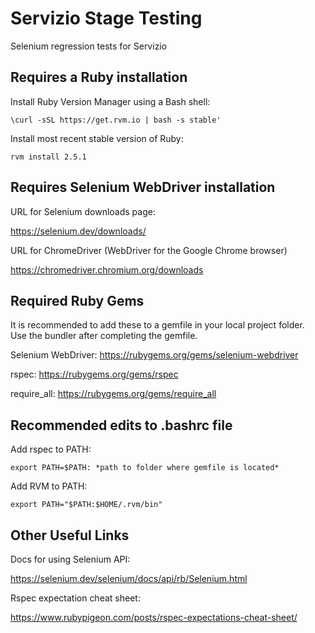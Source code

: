 # Servizio Stage Testing
Selenium regression tests for Servizio

## Requires a Ruby installation

Install Ruby Version Manager using a Bash shell:

    \curl -sSL https://get.rvm.io | bash -s stable'


Install most recent stable version of Ruby:

    rvm install 2.5.1


## Requires Selenium WebDriver installation

URL for Selenium downloads page:

https://selenium.dev/downloads/

URL for ChromeDriver (WebDriver for the Google Chrome browser)

https://chromedriver.chromium.org/downloads


## Required Ruby Gems

It is recommended to add these to a gemfile in your local project folder.  
Use the bundler after completing the gemfile.

Selenium WebDriver:
https://rubygems.org/gems/selenium-webdriver

rspec:
https://rubygems.org/gems/rspec

require_all:
https://rubygems.org/gems/require_all


## Recommended edits to .bashrc file

Add rspec to PATH:

    export PATH=$PATH: *path to folder where gemfile is located*   

Add RVM to PATH:

    export PATH="$PATH:$HOME/.rvm/bin"

## Other Useful Links

Docs for using Selenium API:

https://selenium.dev/selenium/docs/api/rb/Selenium.html

Rspec expectation cheat sheet:

https://www.rubypigeon.com/posts/rspec-expectations-cheat-sheet/
